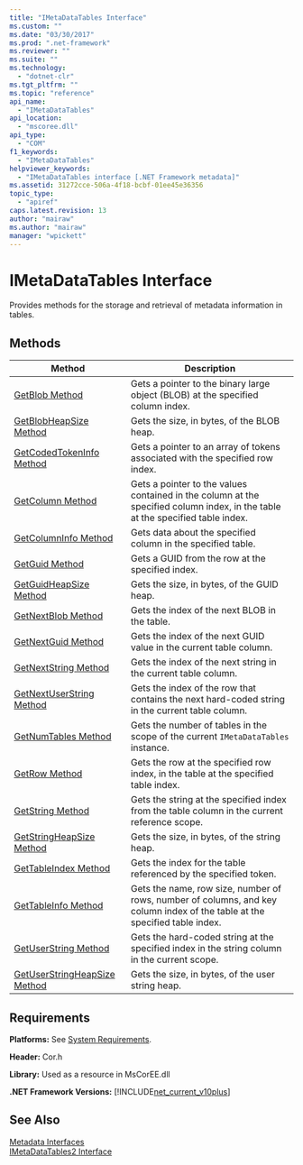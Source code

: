 ```yaml
---
title: "IMetaDataTables Interface"
ms.custom: ""
ms.date: "03/30/2017"
ms.prod: ".net-framework"
ms.reviewer: ""
ms.suite: ""
ms.technology: 
  - "dotnet-clr"
ms.tgt_pltfrm: ""
ms.topic: "reference"
api_name: 
  - "IMetaDataTables"
api_location: 
  - "mscoree.dll"
api_type: 
  - "COM"
f1_keywords: 
  - "IMetaDataTables"
helpviewer_keywords: 
  - "IMetaDataTables interface [.NET Framework metadata]"
ms.assetid: 31272cce-506a-4f18-bcbf-01ee45e36356
topic_type: 
  - "apiref"
caps.latest.revision: 13
author: "mairaw"
ms.author: "mairaw"
manager: "wpickett"
---
```

# IMetaDataTables Interface
Provides methods for the storage and retrieval of metadata information in tables.  
  
## Methods  
  
|Method|Description|  
|------------|-----------------|  
|[GetBlob Method](../../../../docs/framework/unmanaged-api/metadata/imetadatatables-getblob-method.md)|Gets a pointer to the binary large object (BLOB) at the specified column index.|  
|[GetBlobHeapSize Method](../../../../docs/framework/unmanaged-api/metadata/imetadatatables-getblobheapsize-method.md)|Gets the size, in bytes, of the BLOB heap.|  
|[GetCodedTokenInfo Method](../../../../docs/framework/unmanaged-api/metadata/imetadatatables-getcodedtokeninfo-method.md)|Gets a pointer to an array of tokens associated with the specified row index.|  
|[GetColumn Method](../../../../docs/framework/unmanaged-api/metadata/imetadatatables-getcolumn-method.md)|Gets a pointer to the values contained in the column at the specified column index, in the table at the specified table index.|  
|[GetColumnInfo Method](../../../../docs/framework/unmanaged-api/metadata/imetadatatables-getcolumninfo-method.md)|Gets data about the specified column in the specified table.|  
|[GetGuid Method](../../../../docs/framework/unmanaged-api/metadata/imetadatatables-getguid-method.md)|Gets a GUID from the row at the specified index.|  
|[GetGuidHeapSize Method](../../../../docs/framework/unmanaged-api/metadata/imetadatatables-getguidheapsize-method.md)|Gets the size, in bytes, of the GUID heap.|  
|[GetNextBlob Method](../../../../docs/framework/unmanaged-api/metadata/imetadatatables-getnextblob-method.md)|Gets the index of the next BLOB in the table.|  
|[GetNextGuid Method](../../../../docs/framework/unmanaged-api/metadata/imetadatatables-getnextguid-method.md)|Gets the index of the next GUID value in the current table column.|  
|[GetNextString Method](../../../../docs/framework/unmanaged-api/metadata/imetadatatables-getnextstring-method.md)|Gets the index of the next string in the current table column.|  
|[GetNextUserString Method](../../../../docs/framework/unmanaged-api/metadata/imetadatatables-getnextuserstring-method.md)|Gets the index of the row that contains the next hard-coded string in the current table column.|  
|[GetNumTables Method](../../../../docs/framework/unmanaged-api/metadata/imetadatatables-getnumtables-method.md)|Gets the number of tables in the scope of the current `IMetaDataTables` instance.|  
|[GetRow Method](../../../../docs/framework/unmanaged-api/metadata/imetadatatables-getrow-method.md)|Gets the row at the specified row index, in the table at the specified table index.|  
|[GetString Method](../../../../docs/framework/unmanaged-api/metadata/imetadatatables-getstring-method.md)|Gets the string at the specified index from the table column in the current reference scope.|  
|[GetStringHeapSize Method](../../../../docs/framework/unmanaged-api/metadata/imetadatatables-getstringheapsize-method.md)|Gets the size, in bytes, of the string heap.|  
|[GetTableIndex Method](../../../../docs/framework/unmanaged-api/metadata/imetadatatables-gettableindex-method.md)|Gets the index for the table referenced by the specified token.|  
|[GetTableInfo Method](../../../../docs/framework/unmanaged-api/metadata/imetadatatables-gettableinfo-method.md)|Gets the name, row size, number of rows, number of columns, and key column index of the table at the specified table index.|  
|[GetUserString Method](../../../../docs/framework/unmanaged-api/metadata/imetadatatables-getuserstring-method.md)|Gets the hard-coded string at the specified index in the string column in the current scope.|  
|[GetUserStringHeapSize Method](../../../../docs/framework/unmanaged-api/metadata/imetadatatables-getuserstringheapsize-method.md)|Gets the size, in bytes, of the user string heap.|  
  
## Requirements  
 **Platforms:** See [System Requirements](../../../../docs/framework/get-started/system-requirements.md).  
  
 **Header:** Cor.h  
  
 **Library:** Used as a resource in MsCorEE.dll  
  
 **.NET Framework Versions:** [!INCLUDE[net_current_v10plus](../../../../includes/net-current-v10plus-md.md)]  
  
## See Also  
 [Metadata Interfaces](../../../../docs/framework/unmanaged-api/metadata/metadata-interfaces.md)   
 [IMetaDataTables2 Interface](../../../../docs/framework/unmanaged-api/metadata/imetadatatables2-interface.md)
